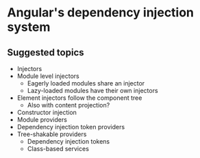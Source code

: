 # Angular's dependency injection system

## Suggested topics
- Injectors
- Module level injectors
  - Eagerly loaded modules share an injector
  - Lazy-loaded modules have their own injectors
- Element injectors follow the component tree
  - Also with content projection?
- Constructor injection
- Module providers
- Dependency injection token providers
- Tree-shakable providers
  - Dependency injection tokens
  - Class-based services
